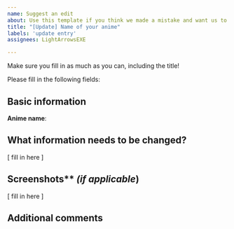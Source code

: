 ```yaml
---
name: Suggest an edit
about: Use this template if you think we made a mistake and want us to correct it.
title: "[Update] Name of your anime"
labels: 'update entry'
assignees: LightArrowsEXE

---
```


Make sure you fill in as much as you can, including the title!

Please fill in the following fields:

## Basic information

**Anime name**:

## What information needs to be changed?

[ fill in here ]

## Screenshots** *(if applicable*)

[ fill in here ]

## Additional comments
